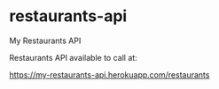 # restaurants-api
My Restaurants API

Restaurants API available to call at:

https://my-restaurants-api.herokuapp.com/restaurants